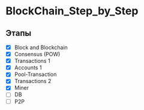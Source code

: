 # BlockChain_Step_by_Step

## Этапы

- [x] Block and Blockchain
- [x] Consensus (POW)
- [x] Transactions 1
- [x] Accounts 1
- [x] Pool-Transaction
- [x] Transactions 2
- [x] Miner
- [ ] DB
- [ ] P2P
